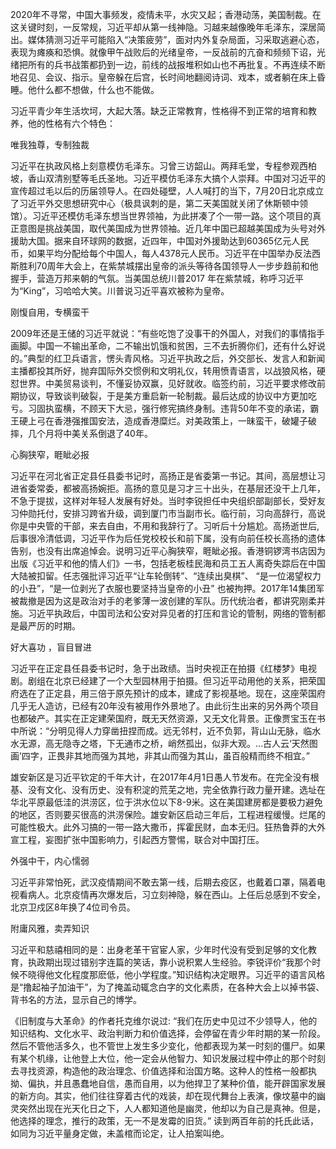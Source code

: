 2020年不寻常，中国大事频发，疫情未平，水灾又起；香港动荡，美国制裁。在这关键时刻，一反常规，习近平却从第一线神隐。习越来越像晚年毛泽东，深居简出。媒体猜测习近平可能陷入“决策疲劳”，面对内外复杂局面，习采取逃避心态，表现为瘫痪和恐惧。就像甲午战败后的光绪皇帝，一反战前的亢奋和频频下诏，光绪把所有的兵书战策都扔到一边，前线的战报堆积如山也不再批复。不再连续不断地召见、会议、指示。皇帝躲在后宫，长时间地翻阅诗词、戏本，或者躺在床上昏睡。他什么都不想做，什么也不能做。

习近平青少年生活坎坷，大起大落。缺乏正常教育，性格得不到正常的培育和教养，他的性格有六个特色：

唯我独尊，专制独裁

习近平在执政风格上刻意模仿毛泽东。习曾三访韶山。两拜毛堂，专程参观西柏坡，香山双清别墅等毛氏圣地。习近平模仿毛泽东大搞个人崇拜。中国对习近平的宣传超过毛以后的历届领导人。在四处碰壁，人人喊打的当下，7月20日北京成立了习近平外交思想研究中心（极具讽刺的是，第二天美国就关闭了休斯顿中领馆）。习近平还模仿毛泽东想当世界领袖，为此拼凑了个一带一路。这个项目的真正意图是挑战美国，取代美国成为世界领袖。近几年中国已超越美国成为头号对外援助大国。据来自环球网的数据，近四年，中国对外援助达到60365亿元人民币，如果平均分配给每个中国人，每人4378元人民币。习近平在中国举办反法西斯胜利70周年大会上，在紫禁城摆出皇帝的派头等待各国领导人一步步趋前和他握手，营造万邦来朝的气氛。当美国总统川普2017 年在紫禁城，称呼习近平为“King”，习哈哈大笑。川普说习近平喜欢被称为皇帝。

刚愎自用，专横蛮干

2009年还是王储的习近平就说：“有些吃饱了没事干的外国人，对我们的事情指手画脚。中国一不输出革命，二不输出饥饿和贫困，三不去折腾你们，还有什么好说的。”典型的红卫兵语言，愣头青风格。习近平执政之后，外交部长、发言人和新闻主播都投其所好，抛弃国际外交惯例和文明礼仪，转用愤青语言，以战狼风格，硬怼世界。中美贸易谈判，不懂妥协双赢，见好就收。临签约前，习近平要求修改前期协议，导致谈判破裂，于是美方重启新一轮制裁。最后达成的协议中方更加吃亏。习固执蛮横，不顾天下大忌，强行修宪搞终身制。违背50年不变的承诺，霸王硬上弓在香港强推国安法，造成香港糜烂。对美政策上，一昧蛮干，破罐子破摔，几个月将中美关系倒退了40年。

心胸狭窄，睚眦必报

习近平在河北省正定县任县委书记时，高扬正是省委第一书记。其间，高层想让习进省委常委，都被高扬婉拒。高扬的意见是习才三十出头，在基层还没干上几年，不急于提拔，这样对年轻人发展有好处。当时李锐担任中央组织部副部长，受好友习仲勋托付，安排习跨省升级，调到厦门市当副市长。临行前，习向高辞行，高说你是中央管的干部，来去自由，不用和我辞行了。习听后十分尴尬。高扬逝世后, 后事很冷清低调，习近平作为后任党校校长和前下属，没有向前任校长高扬的遗体告别，也没有出席追悼会。说明习近平心胸狭窄，睚眦必报。香港铜锣湾书店因为出版《习近平和他的情人们》一书，包括老板桂民海和员工五人离奇失踪后在中国大陆被扣留。任志强批评习近平“让车轮倒转”、“连续出臭棋”、 “是一位渴望权力的小丑”，“是一位剥光了衣服也要坚持当皇帝的小丑” 也被拘押。2017年14集团军被裁撤是因为这是政治对手的老爹薄一波创建的军队。历代统治者，都讲究刚柔并施。习近平执政后，中国司法和公安对异见者的打压和言论的管制，网络的管制都是最严厉的时期。

好大喜功 ，盲目冒进

习近平在正定县任县委书记时，急于出政绩。当时央视正在拍摄《红楼梦》电视剧。剧组在北京已经建了一个大型园林用于拍摄。但习近平动用他的关系，把荣国府选在了正定县，用三倍于原先预计的成本，建成了影视基地。现在，这座荣国府几乎无人造访，已经有20年没有被用作外景地了。由此衍生出来的另外两个项目也都破产。其实在正定建荣国府，既无天然资源，又无文化背景。正像贾宝玉在书中所说：“分明见得人力穿凿扭捏而成。远无邻村，近不负郭，背山山无脉，临水水无源，高无隐寺之塔，下无通市之桥，峭然孤出，似非大观。…古人云‘天然图画’四字，正畏非其地而强为其地，非其山而强为其山，虽百般精而终不相宜。”

雄安新区是习近平钦定的千年大计，在2017年4月1日愚人节发布。在完全没有根基、没有文化、没有历史、没有积淀的荒芜之地，完全依靠行政力量开建。选址在华北平原最低洼的洪涝区，位于洪水位以下8-9米。这在美国建房都是要极力避免的地区，否则要买很高的洪涝保险。雄安新区启动三年后，工程进程缓慢。烂尾的可能性极大。此外习搞的一带一路大撒币，挥霍民财，血本无归。狂热鲁莽的大外宣工程，妄图扩张中国影响力，引起西方警惕，联合对中国打压。

外强中干，内心懦弱

习近平非常怕死，武汉疫情期间不敢去第一线，后期去疫区，也戴着口罩，隔着电视看病人。北京疫情再次爆发后，习立刻神隐，躲在西山。上任后总感到不安全，北京卫戍区8年换了4位司令员。

附庸风雅，卖弄知识

习近平和慈禧相同的是：出身老革干官宦人家，少年时代没有受到足够的文化教育，执政期出现过错别字连篇的笑话，靠小说积累人生经验。李锐评价“我那个时候不晓得他文化程度那麽低，他小学程度。”知识结构决定眼界。习近平的语言风格是“撸起袖子加油干”，为了掩盖动辄念白字的文化素质，在各种大会上以掉书袋、背书名的方法，显示自己的博学。

《旧制度与大革命》的作者托克维尔说过: “我们在历史中见过不少领导人，他的知识结构、文化水平、政治判断力和价值选择，会停留在青少年时期的某一阶段。然后不管他活多久，也不管世上发生多少变化，他都表现为某一时刻的僵尸。如果有某个机缘，让他登上大位，他一定会从他智力、知识发展过程中停止的那个时刻去寻找资源，构造他的政治理念、价值选择和治国方略。这种人的性格一般都执拗、偏执，并且愚蠢地自信，愚而自用，以为他捍卫了某种价值，能开辟国家发展的新方向。其实，他们往往穿着古代的戏装，却在现代舞台上表演，像坟墓中的幽灵突然出现在光天化日之下，人人都知道他是幽灵，他却以为自己是真神。但是，他选择的理念，推行的政策，无一不是发霉的旧货。” 读到两百年前的托氏此话，如同为习近平量身定做，未盖棺而论定，让人拍案叫绝。


